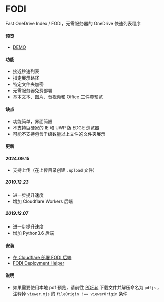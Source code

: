 # FODI

Fast OneDrive Index / FODI，无需服务器的 OneDrive 快速列表程序

#### 预览

- [DEMO](https://logi.im/fodi.html)

#### 功能

- 接近秒速列表
- 指定展示路径
- 特定文件夹加密
- 无需服务器免费部署
- 基本文本、图片、音视频和 Office 三件套预览

#### 缺点

- 功能简单，界面简陋
- 不支持巨硬家的 IE 和 UWP 版 EDGE 浏览器
- 可能不支持包含千级数量以上文件的文件夹展示

#### 更新

#### 2024.09.15

- 支持上传（在上传目录创建 `.upload` 文件）

##### 2019.12.23

- 进一步提升速度
- 增加 Cloudflare Workers 后端

##### 2019.12.07

- 进一步提升速度
- 增加 Python3.6 后端

#### 安装

- [在 Cloudflare 部署 FODI 后端](https://logi.im/back-end/fodi-on-cloudflare.html)
- [FODI Deployment Helper](https://logi.im/fodi/get-code/)

#### 说明

- 如果需要使用本地 pdf 预览，请前往 [PDF.js](https://mozilla.github.io/pdf.js/) 下载文件并解压命名为 `pdfjs` ，注释掉 `viewer.mjs` 的 `fileOrigin !== viewerOrigin` 条件
